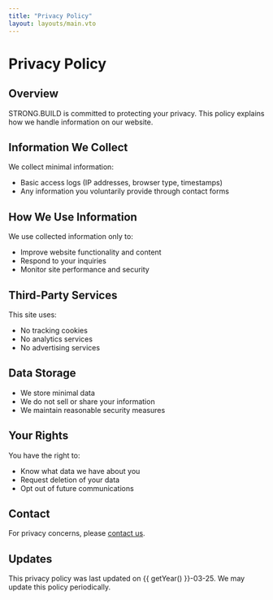 ```yaml
---
title: "Privacy Policy"
layout: layouts/main.vto
---
```


# Privacy Policy

## Overview

STRONG.BUILD is committed to protecting your privacy. This policy explains how we handle information on our website.

## Information We Collect

We collect minimal information:
- Basic access logs (IP addresses, browser type, timestamps)
- Any information you voluntarily provide through contact forms

## How We Use Information

We use collected information only to:
- Improve website functionality and content
- Respond to your inquiries
- Monitor site performance and security

## Third-Party Services

This site uses:
- No tracking cookies
- No analytics services
- No advertising services

## Data Storage

- We store minimal data
- We do not sell or share your information
- We maintain reasonable security measures

## Your Rights

You have the right to:
- Know what data we have about you
- Request deletion of your data
- Opt out of future communications

## Contact

For privacy concerns, please [contact us](/contact).

## Updates

This privacy policy was last updated on {{ getYear() }}-03-25. We may update this policy periodically. 